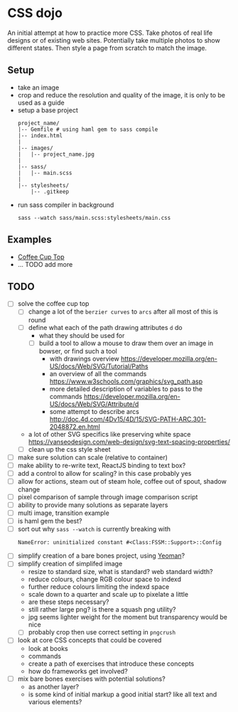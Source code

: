 # CSS dojo

An initial attempt at how to practice more CSS. Take photos of real life
designs or of existing web sites. Potentially take multiple photos to show
different states. Then style a page from scratch to match the image.

## Setup

  - take an image
  - crop and reduce the resolution and quality of the image, it is only to be
    used as a guide
  - setup a base project
    ```
    project_name/
    |-- Gemfile # using haml gem to sass compile
    |-- index.html
    |
    |-- images/
    |   |-- project_name.jpg
    |
    |-- sass/
    |   |-- main.scss
    |
    |-- stylesheets/
        |-- .gitkeep
    ```
  - run sass compiler in background
    ```
    sass --watch sass/main.scss:stylesheets/main.css
    ```

## Examples

  - [Coffee Cup Top](/coffee_top)
  - ... TODO add more

## TODO

  - [ ] solve the coffee cup top
    - [ ] change a lot of the `berzier curves` to `arcs` after all most of this
      is round
    - [ ] define what each of the path drawing attributes `d` do
      - what they should be used for
      - [ ] build a tool to allow a mouse to draw them over an image in bowser,
        or find such a tool
        - with drawings overview https://developer.mozilla.org/en-US/docs/Web/SVG/Tutorial/Paths
        - an overview of all the commands https://www.w3schools.com/graphics/svg_path.asp
        - more detailed description of variables to pass to the commands
          https://developer.mozilla.org/en-US/docs/Web/SVG/Attribute/d
        - some attempt to describe arcs
          http://doc.4d.com/4Dv15/4D/15/SVG-PATH-ARC.301-2048872.en.html
    - a lot of other SVG specifics like preserving white space
      https://vanseodesign.com/web-design/svg-text-spacing-properties/
    - [ ] clean up the css style sheet
  - [ ] make sure solution can scale (relative to container)
  - [ ] make ability to re-write text, ReactJS binding to text box?
  - [ ] add a control to allow for scaling? in this case probably yes
  - [ ] allow for actions, steam out of steam hole, coffee out of spout, shadow change
  - [ ] pixel comparison of sample through image comparison script
  - [ ] ability to provide many solutions as separate layers
  - [ ] multi image, transition example
  - [ ] is haml gem the best?
  - [ ] sort out why `sass --watch` is currently breaking with
    ```
    NameError: uninitialized constant #<Class:FSSM::Support>::Config
    ```
  - [ ] simplify creation of a bare bones project, using
    [Yeoman](http://yeoman.io/)?
  - [ ] simplify creation of simplifed image
    - resize to standard size, what is standard? web standard width?
    - reduce colours, change RGB colour space to indexd
    - further reduce colours limiting the indexd space
    - scale down to a quarter and scale up to pixelate a little
    - are these steps necessary?
    - still rather large png? is there a squash png utility?
    - jpg seems lighter weight for the moment but transparency would be nice
    - [ ] probably crop then use correct setting in `pngcrush`
  - [ ] look at core CSS concepts that could be covered
    - look at books
    - commands
    - create a path of exercises that introduce these concepts
    -  how do frameworks get involved?
  - [ ] mix bare bones exercises with potential solutions?
    - as another layer?
    - is some kind of initial markup a good initial start? like all text and
      various elements?

